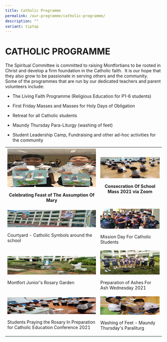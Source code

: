 ```yaml
---
title: Catholic Programme
permalink: /our-programme/catholic-programme/
description: ""
variant: tiptap
---
```

<h1><strong>CATHOLIC PROGRAMME</strong></h1>
<p>The Spiritual Committee is committed to raising Montfortians to be rooted
in Christ and develop a firm foundation in the Catholic faith. &nbsp;It
is our hope that they also grow to be passionate in serving others and
the community.&nbsp; Some of the programmes that are run by our dedicated
teachers and parent volunteers include:</p>
<ul data-tight="true" class="tight">
<li>
<p>The Living Faith Programme (Religious Education for P1-6 students)</p>
</li>
<li>
<p>First Friday Masses and Masses for Holy Days of Obligation</p>
</li>
<li>
<p>Retreat for all Catholic students</p>
</li>
<li>
<p>Maundy Thursday Para-Liturgy (washing of feet)</p>
</li>
<li>
<p>Student Leadership Camp, Fundraising and other ad-hoc activities for the
community</p>
</li>
</ul>
<table style="minWidth: 50px">
<colgroup>
<col>
<col>
</colgroup>
<tbody>
<tr>
<th rowspan="1" colspan="1">
<div class="isomer-image-wrapper">
<img style="width: 100%" height="123" width="92" alt="Celebrating Feast of The Assumption Of Mary.jpg" src="/images/Celebrating%20Feast%20of%20The%20Assumption%20Of%20Mary.jpg">
</div>
<p><strong>Celebrating Feast of The Assumption Of Mary</strong>
</p>
</th>
<th rowspan="1" colspan="1">
<div class="isomer-image-wrapper">
<img style="width: 100%" height="68" width="102" alt="Consecration Of School Mass 2021 via Zoom.jpg" src="/images/Consecration%20Of%20School%20Mass%202021%20via%20Zoom.jpg">
</div>
<p><strong>Consecration Of School Mass 2021 via Zoom</strong>
</p>
</th>
</tr>
<tr>
<td rowspan="1" colspan="1">
<div class="isomer-image-wrapper">
<img style="width: 100%" height="55" width="92" alt="Courtyard - Catholic Symbols around the school.jpg" src="/images/Courtyard%20-%20Catholic%20Symbols%20around%20the%20school.jpg">
</div>
<p>Courtyard - Catholic Symbols around the school</p>
</td>
<td rowspan="1" colspan="1">
<div class="isomer-image-wrapper">
<img style="width: 100%" height="64" width="102" alt="Mission Day For Catholic Students.jpg" src="/images/Mission%20Day%20For%20Catholic%20Students.jpg">
</div>
<p>Mission Day For Catholic Students</p>
</td>
</tr>
<tr>
<td rowspan="1" colspan="1">
<div class="isomer-image-wrapper">
<img style="width: 100%" height="59" width="92" alt="Montfort Juniors Rosary Garden.jpg" src="/images/Montfort%20Juniors%20Rosary%20Garden.jpg">
</div>
<p>Montfort Junior's Rosary Garden</p>
</td>
<td rowspan="1" colspan="1">
<div class="isomer-image-wrapper">
<img style="width: 100%" height="77" width="102" alt="Preparation of Ashes For Ash Wednesday 2021.jpg" src="/images/Preparation%20of%20Ashes%20For%20Ash%20Wednesday%202021.jpg">
</div>
<p>Preparation of Ashes For Ash Wednesday 2021</p>
</td>
</tr>
<tr>
<td rowspan="1" colspan="1">
<div class="isomer-image-wrapper">
<img style="width: 100%" height="54" width="92" alt="Students Praying the Rosary In Preparation for Catholic Education Conference 2021.jpg" src="/images/Students%20Praying%20the%20Rosary%20In%20Preparation%20for%20Catholic%20Education%20Conference%202021.jpg">
</div>
<p>Students Praying the Rosary In Preparation for Catholic Education Conference
2021</p>
</td>
<td rowspan="1" colspan="1">
<div class="isomer-image-wrapper">
<img style="width: 100%" height="59" width="102" alt="Washing of Feet - Maundy Thursdays Paraliturgy.jpg" src="/images/Washing%20of%20Feet%20-%20Maundy%20Thursdays%20Paraliturgy.jpg">
</div>
<p>Washing of Feet - Maundy Thursday's Paraliturg</p>
</td>
</tr>
</tbody>
</table>
<p></p>